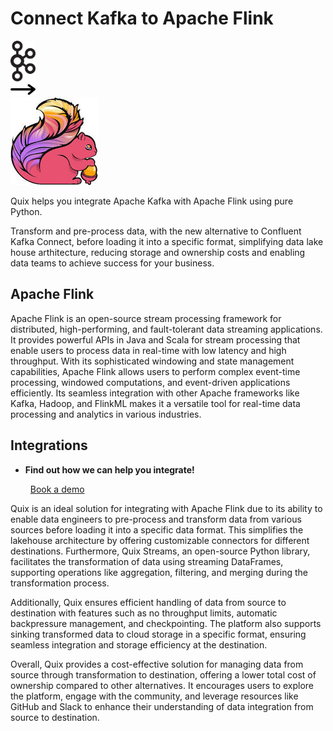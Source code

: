 # Connect Kafka to Apache Flink

<div class="connect-images cards blog-grid-card" markdown>
<div>
<img src="../images/kafka_logo.png" width="40px" />
</div>
<div>
<img src="../images/arrow.svg" width="40px" />
</div>
<div>
<img src="./images/apache-flink_1.jpg" />
</div>
</div>

Quix helps you integrate Apache Kafka with Apache Flink using pure Python.

Transform and pre-process data, with the new alternative to Confluent Kafka Connect, before loading it into a specific format, simplifying data lake house arthitecture, reducing storage and ownership costs and enabling data teams to achieve success for your business.

## Apache Flink

Apache Flink is an open-source stream processing framework for distributed, high-performing, and fault-tolerant data streaming applications. It provides powerful APIs in Java and Scala for stream processing that enable users to process data in real-time with low latency and high throughput. With its sophisticated windowing and state management capabilities, Apache Flink allows users to perform complex event-time processing, windowed computations, and event-driven applications efficiently. Its seamless integration with other Apache frameworks like Kafka, Hadoop, and FlinkML makes it a versatile tool for real-time data processing and analytics in various industries.

## Integrations

<div class="grid cards" markdown>

- __Find out how we can help you integrate!__

    <a class="md-button md-button--primary" href="https://share.hsforms.com/1iW0TmZzKQMChk0lxd_tGiw4yjw2?__hstc=175542013.2303933fbd746c0ac86d9ccbe9bc9100.1728383268831.1729603416735.1729620918855.31&__hssc=175542013.1.1729620918855&__hsfp=2132701734" target="_blank" style="margin:.5rem;">Book a demo</a>

</div>


Quix is an ideal solution for integrating with Apache Flink due to its ability to enable data engineers to pre-process and transform data from various sources before loading it into a specific data format. This simplifies the lakehouse architecture by offering customizable connectors for different destinations. Furthermore, Quix Streams, an open-source Python library, facilitates the transformation of data using streaming DataFrames, supporting operations like aggregation, filtering, and merging during the transformation process. 

Additionally, Quix ensures efficient handling of data from source to destination with features such as no throughput limits, automatic backpressure management, and checkpointing. The platform also supports sinking transformed data to cloud storage in a specific format, ensuring seamless integration and storage efficiency at the destination. 

Overall, Quix provides a cost-effective solution for managing data from source through transformation to destination, offering a lower total cost of ownership compared to other alternatives. It encourages users to explore the platform, engage with the community, and leverage resources like GitHub and Slack to enhance their understanding of data integration from source to destination.

